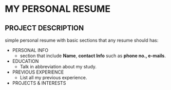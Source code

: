 # MY PERSONAL RESUME
## PROJECT DESCRIPTION
simple personal resume with basic sections that any resume should has:
- PERSONAL INFO
    - section that include **Name**, **contact Info** such as **phone no., e-mails**.
- EDUCATION
    - Talk in abbreviation about my study.
- PREVIOUS EXPERIENCE
    - List all my previous experience.
- PROJECTS & INTERESTS









